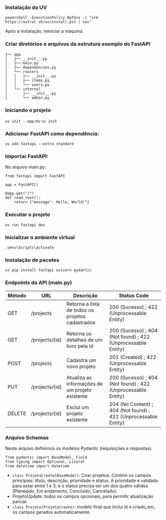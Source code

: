 ### Instalação do UV
``` powershell -ExecutionPolicy ByPass -c "irm https://astral.sh/uv/install.ps1 | iex" ```

Após a instalação, reiniciar a máquina.

### Criar diretórios e arquivos da estrutura exemplo do FastAPI 

```
├── app
│   ├── __init__.py
│   ├── main.py
│   ├── dependencies.py
│   └── routers
│   │   ├── __init__.py
│   │   ├── items.py
│   │   └── users.py
│   └── internal
│       ├── __init__.py
│       └── admin.py
```

### Iniciando o projeto
`uv init --app` ou `uv init`

### Adicionar FastAPI como dependência:
```uv add fastapi --extra standard```

### Importar FastAPI:
No arquivo main.py:
```
from fastapi import FastAPI

app = FastAPI()

@app.get("/")
def read_root():
    return {"message": Hello, World!"}
``` 
### Executar o projeto
```uv run fastapi dev```

### Inicializar o ambiente virtual
```.venv\Scripts\activate```

### Instalação de pacotes
`uv pip install fastapi uvicorn pydantic`

### Endpoints da API (main.py)

Método  | URL               | Descrição                                         | Status Code
------- | ----------------  | ------------------                                | -----------
GET     |/projects          | Retorna a lista de todos os projetos cadastrados  | 200 (Sucesso) ; 422 (Unprocessable Entity)
GET     |/projects/{id}     | Retorna os detalhes de um livro pela Id           | 200 (Sucesso) ; 404 (Not found) ; 422 (Unprocessable Entity)
POST    |/projects          | Cadastra um novo projeto                          | 201 (Created) ; 422 (Unprocessable Entity)
PUT     |/projects/{id}     | Atualiza as informações de um projeto existente   | 200 (Sucesso) ; 404 (Not found) ; 422 (Unprocessable Entity)
DELETE  |/projects/{id}     | Exclui um projeto existente                       | 204 (No Content) ; 404 (Not found) ; 422 (Unprocessable Entity)

### Arquivo Schemas
Neste arquivo definimos os modelos Pydantic (requisições e respostas).
```
from pydantic import BaseModel, Field
from typing import Optional, Literal
from datetime import datetime
```

- `class ProjetoCreate(BaseModel)`: Criar projetos. Contém os campos principais: título, descrição, prioridade e status. A prioridade é validada para estar entre 1 e 3, e o status precisa ser um dos quatro válidos (Planejado, Em andamento, Concluído, Cancelado).
- ProjetoUpdate: todos os campos opcionais, para permitir atualização parcial.
- `class Projeto(ProjetoCreate)`: modelo final que inclui id e criado_em, os campos gerados automaticamente.